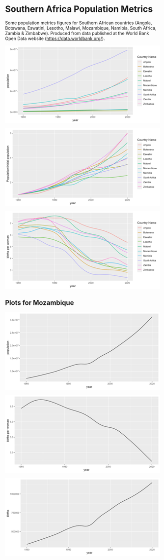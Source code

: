 # Southern Africa Population Metrics

Some population metrics figures for Southern African countries (Angola, Botswana, Eswatini, Lesotho, Malawi, Mozambique, Namibia, South Africa, Zambia & Zimbabwe). Produced from data published at the World Bank Open Data website (https://data.worldbank.org/).

![alt text for screen readers](/figures/plot_sa_pop.png "Population growth")

![alt text for screen readers](/figures/plot_sa_pop_change.png "Population growth per people living in 1960")

![alt text for screen readers](/figures/plot_sa_births.png "Fertility rate evolution (births per woman)")

## Plots for Mozambique

![alt text for screen readers](/figures/plot_moz_pop.png "Population growth")

![alt text for screen readers](/figures/plot_moz_births_w.png "Fertility rate evolution (births per woman)")

![alt text for screen readers](/figures/plot_moz_births.png "Births evolution")